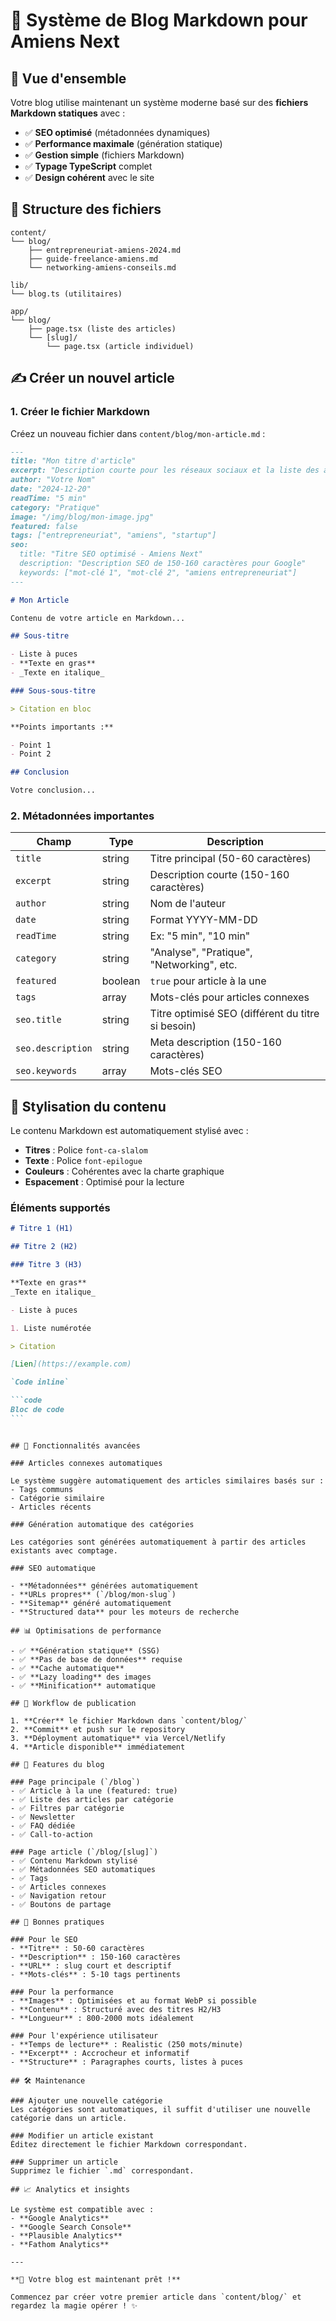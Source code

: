 # 📝 Système de Blog Markdown pour Amiens Next

## 🎯 Vue d'ensemble

Votre blog utilise maintenant un système moderne basé sur des **fichiers Markdown statiques** avec :

- ✅ **SEO optimisé** (métadonnées dynamiques)
- ✅ **Performance maximale** (génération statique)
- ✅ **Gestion simple** (fichiers Markdown)
- ✅ **Typage TypeScript** complet
- ✅ **Design cohérent** avec le site

## 📁 Structure des fichiers

```
content/
└── blog/
    ├── entrepreneuriat-amiens-2024.md
    ├── guide-freelance-amiens.md
    └── networking-amiens-conseils.md

lib/
└── blog.ts (utilitaires)

app/
└── blog/
    ├── page.tsx (liste des articles)
    └── [slug]/
        └── page.tsx (article individuel)
```

## ✍️ Créer un nouvel article

### 1. Créer le fichier Markdown

Créez un nouveau fichier dans `content/blog/mon-article.md` :

```markdown
---
title: "Mon titre d'article"
excerpt: "Description courte pour les réseaux sociaux et la liste des articles"
author: "Votre Nom"
date: "2024-12-20"
readTime: "5 min"
category: "Pratique"
image: "/img/blog/mon-image.jpg"
featured: false
tags: ["entrepreneuriat", "amiens", "startup"]
seo:
  title: "Titre SEO optimisé - Amiens Next"
  description: "Description SEO de 150-160 caractères pour Google"
  keywords: ["mot-clé 1", "mot-clé 2", "amiens entrepreneuriat"]
---

# Mon Article

Contenu de votre article en Markdown...

## Sous-titre

- Liste à puces
- **Texte en gras**
- _Texte en italique_

### Sous-sous-titre

> Citation en bloc

**Points importants :**

- Point 1
- Point 2

## Conclusion

Votre conclusion...
```

### 2. Métadonnées importantes

| Champ             | Type    | Description                                       |
| ----------------- | ------- | ------------------------------------------------- |
| `title`           | string  | Titre principal (50-60 caractères)                |
| `excerpt`         | string  | Description courte (150-160 caractères)           |
| `author`          | string  | Nom de l'auteur                                   |
| `date`            | string  | Format YYYY-MM-DD                                 |
| `readTime`        | string  | Ex: "5 min", "10 min"                             |
| `category`        | string  | "Analyse", "Pratique", "Networking", etc.         |
| `featured`        | boolean | `true` pour article à la une                      |
| `tags`            | array   | Mots-clés pour articles connexes                  |
| `seo.title`       | string  | Titre optimisé SEO (différent du titre si besoin) |
| `seo.description` | string  | Meta description (150-160 caractères)             |
| `seo.keywords`    | array   | Mots-clés SEO                                     |

## 🎨 Stylisation du contenu

Le contenu Markdown est automatiquement stylisé avec :

- **Titres** : Police `font-ca-slalom`
- **Texte** : Police `font-epilogue`
- **Couleurs** : Cohérentes avec la charte graphique
- **Espacement** : Optimisé pour la lecture

### Éléments supportés

````markdown
# Titre 1 (H1)

## Titre 2 (H2)

### Titre 3 (H3)

**Texte en gras**
_Texte en italique_

- Liste à puces

1. Liste numérotée

> Citation

[Lien](https://example.com)

`Code inline`

```code
Bloc de code
```
````

```

## 🔧 Fonctionnalités avancées

### Articles connexes automatiques

Le système suggère automatiquement des articles similaires basés sur :
- Tags communs
- Catégorie similaire
- Articles récents

### Génération automatique des catégories

Les catégories sont générées automatiquement à partir des articles existants avec comptage.

### SEO automatique

- **Métadonnées** générées automatiquement
- **URLs propres** (`/blog/mon-slug`)
- **Sitemap** généré automatiquement
- **Structured data** pour les moteurs de recherche

## 📊 Optimisations de performance

- ✅ **Génération statique** (SSG)
- ✅ **Pas de base de données** requise
- ✅ **Cache automatique**
- ✅ **Lazy loading** des images
- ✅ **Minification** automatique

## 🚀 Workflow de publication

1. **Créer** le fichier Markdown dans `content/blog/`
2. **Commit** et push sur le repository
3. **Déployment automatique** via Vercel/Netlify
4. **Article disponible** immédiatement

## 📱 Features du blog

### Page principale (`/blog`)
- ✅ Article à la une (featured: true)
- ✅ Liste des articles par catégorie
- ✅ Filtres par catégorie
- ✅ Newsletter
- ✅ FAQ dédiée
- ✅ Call-to-action

### Page article (`/blog/[slug]`)
- ✅ Contenu Markdown stylisé
- ✅ Métadonnées SEO automatiques
- ✅ Tags
- ✅ Articles connexes
- ✅ Navigation retour
- ✅ Boutons de partage

## 🎯 Bonnes pratiques

### Pour le SEO
- **Titre** : 50-60 caractères
- **Description** : 150-160 caractères
- **URL** : slug court et descriptif
- **Mots-clés** : 5-10 tags pertinents

### Pour la performance
- **Images** : Optimisées et au format WebP si possible
- **Contenu** : Structuré avec des titres H2/H3
- **Longueur** : 800-2000 mots idéalement

### Pour l'expérience utilisateur
- **Temps de lecture** : Realistic (250 mots/minute)
- **Excerpt** : Accrocheur et informatif
- **Structure** : Paragraphes courts, listes à puces

## 🛠️ Maintenance

### Ajouter une nouvelle catégorie
Les catégories sont automatiques, il suffit d'utiliser une nouvelle catégorie dans un article.

### Modifier un article existant
Éditez directement le fichier Markdown correspondant.

### Supprimer un article
Supprimez le fichier `.md` correspondant.

## 📈 Analytics et insights

Le système est compatible avec :
- **Google Analytics**
- **Google Search Console**
- **Plausible Analytics**
- **Fathom Analytics**

---

**🎉 Votre blog est maintenant prêt !**

Commencez par créer votre premier article dans `content/blog/` et regardez la magie opérer ! ✨
```
